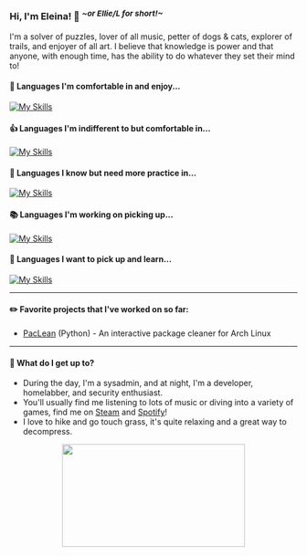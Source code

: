 ### Hi, I'm Eleina! 👋 <sup> *\~or Ellie/L for short!\~* </sup>
I'm a solver of puzzles, lover of all music, petter of dogs & cats, explorer of trails, and enjoyer of all art. I believe that knowledge is power and that anyone, with enough time, has the ability to do whatever they set their mind to!

#### 🌟 Languages I'm comfortable in and enjoy...
[![My Skills](https://skillicons.dev/icons?i=py)](https://skillicons.dev)

#### 👍 Languages I'm indifferent to but comfortable in...
[![My Skills](https://skillicons.dev/icons?i=bash,powershell)](https://skillicons.dev)

#### 🚩 Languages I know but need more practice in...
[![My Skills](https://skillicons.dev/icons?i=java,lua)](https://skillicons.dev)

#### 📚 Languages I'm working on picking up...
[![My Skills](https://skillicons.dev/icons?i=nix,c,go,html,css)](https://skillicons.dev)

#### 🌠 Languages I want to pick up and learn...
[![My Skills](https://skillicons.dev/icons?i=haskell,rust,htmx)](https://skillicons.dev)

---

#### ✏️ Favorite projects that I've worked on so far:
- [PacLean](https://github.com/lly-h/paclean) (Python) - An interactive package cleaner for Arch Linux

---

#### 🌄 What do I get up to?
- During the day, I'm a sysadmin, and at night, I'm a developer, homelabber, and security enthusiast.
- You'll usually find me listening to lots of music or diving into a variety of games, find me on [Steam](https://steamcommunity.com/id/lly-h) and [Spotify](https://open.spotify.com/user/dailymind?si=80924e3f9b974c9a)!
- I love to hike and go touch grass, it's quite relaxing and a great way to decompress.

<p align="center">
  <img src="https://api.boot.dev/v1/users/public/2da8c4b6-b26a-4375-827c-bf842d8ff17b/thumbnail" width="320" height="180">
</p>
